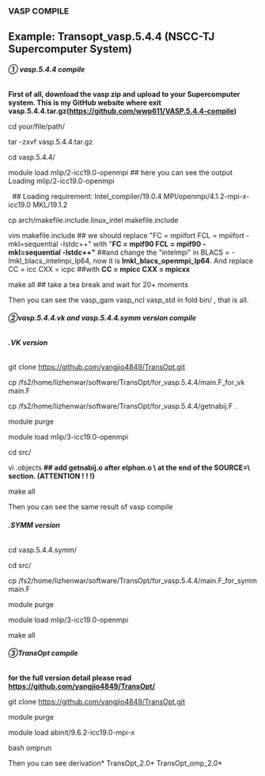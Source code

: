 ### **VASP COMPILE**


**Example: Transopt\_vasp.5.4.4 (NSCC-TJ Supercomputer System)**
---



###### **① vasp.5.4.4 compile**



**First of all, download the vasp zip and upload to your Supercomputer system. This is my GitHub website where exit vasp.5.4.4.tar.gz(https://github.com/wwp611/VASP.5.4.4-compile)**



cd your/file/path/ 

tar -zxvf vasp.5.4.4.tar.gz

cd vasp.5.4.4/

module load mlip/2-icc19.0-openmpi				## here you can see the output Loading mlip/2-icc19.0-openmpi

&nbsp;												##									 Loading requirement: Intel\_compiler/19.0.4 MPI/openmpi/4.1.2-mpi-x-icc19.0 MKL/19.1.2

cp arch/makefile.include.linux\_intel makefile.include

vim makefile.include								## we should replace "FC = mpiifort FCL = mpiifort -mkl=sequential -lstdc++" with "**FC = mpif90 FCL = mpif90 -mkl=sequential -lstdc++"** 													##and change the "intelmpi" in BLACS = -lmkl\_blacs\_intelmpi\_lp64, now it is **lmkl\_blacs\_openmpi\_lp64**. And replace CC = icc CXX = icpc 													##with **CC = mpicc CXX = mpicxx**

make all											## take a tea break and wait for 20+ moments



Then you can see the vasp\_gam  vasp\_ncl  vasp\_std in fold bin/ , that is all.



###### **②vasp.5.4.4.vk and vasp.5.4.4.symm version compile**



###### **.VK version**



git clone https://github.com/yangjio4849/TransOpt.git

cp /fs2/home/lizhenwar/software/TransOpt/for\_vasp.5.4.4/main.F\_for\_vk main.F

cp /fs2/home/lizhenwar/software/TransOpt/for\_vasp.5.4.4/getnabij.F .

module purge

module load mlip/3-icc19.0-openmpi

cd src/

vi .objects							**## add getnabij.o after elphon.o \\ at the end of the SOURCE=\\ section. (ATTENTION ! ! !)**

make all



Then you can see the same result of vasp compile



###### **.SYMM version**



cd vasp.5.4.4.symm/

cd src/

cp /fs2/home/lizhenwar/software/TransOpt/for\_vasp.5.4.4/main.F\_for\_symm main.F

module purge

module load mlip/3-icc19.0-openmpi

make all



###### **③TransOpt compile**



**for the full version detail please read https://github.com/yangjio4849/TransOpt/**



git clone https://github.com/yangjio4849/TransOpt.git		

module purge

module load abinit/9.6.2-icc19.0-mpi-x

bash omprun



Then you can see derivation\* TransOpt\_2.0\* TransOpt\_omp\_2.0\*




